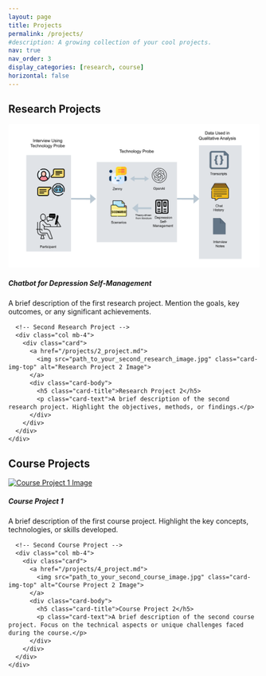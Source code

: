 ```yaml
---
layout: page
title: Projects
permalink: /projects/
#description: A growing collection of your cool projects.
nav: true
nav_order: 3
display_categories: [research, course]
horizontal: false
---
```




<!-- pages/projects.md -->
<!-- pages/projects.md -->
<div class="projects">

  <!-- Research Projects Section -->
  <h2 class="category">Research Projects</h2>
  <div class="container">
    <div class="row row-cols-1">
      <!-- First Research Project -->
      <div class="col mb-4">
        <div class="card">
          <a href="/_projects/1_project">
            <img src="assets/img/Zenny3.pdf" class="card-img-top" alt="Research Project 1 Image">
          </a>
          <div class="card-body">
            <h5 class="card-title">Chatbot for Depression Self-Management</h5>
            <p class="card-text">A brief description of the first research project. Mention the goals, key outcomes, or any significant achievements.</p>
          </div>
        </div>
      </div>
      
      <!-- Second Research Project -->
      <div class="col mb-4">
        <div class="card">
          <a href="/projects/2_project.md">
            <img src="path_to_your_second_research_image.jpg" class="card-img-top" alt="Research Project 2 Image">
          </a>
          <div class="card-body">
            <h5 class="card-title">Research Project 2</h5>
            <p class="card-text">A brief description of the second research project. Highlight the objectives, methods, or findings.</p>
          </div>
        </div>
      </div>
    </div>
  </div>

  <!-- Course Projects Section -->
  <h2 class="category">Course Projects</h2>
  <div class="container">
    <div class="row row-cols-1">
      <!-- First Course Project -->
      <div class="col mb-4">
        <div class="card">
          <a href="/projects/3_project.md">
            <img src="path_to_your_first_course_image.jpg" class="card-img-top" alt="Course Project 1 Image">
          </a>
          <div class="card-body">
            <h5 class="card-title">Course Project 1</h5>
            <p class="card-text">A brief description of the first course project. Highlight the key concepts, technologies, or skills developed.</p>
          </div>
        </div>
      </div>

      <!-- Second Course Project -->
      <div class="col mb-4">
        <div class="card">
          <a href="/projects/4_project.md">
            <img src="path_to_your_second_course_image.jpg" class="card-img-top" alt="Course Project 2 Image">
          </a>
          <div class="card-body">
            <h5 class="card-title">Course Project 2</h5>
            <p class="card-text">A brief description of the second course project. Focus on the technical aspects or unique challenges faced during the course.</p>
          </div>
        </div>
      </div>
    </div>
  </div>
  
</div>

